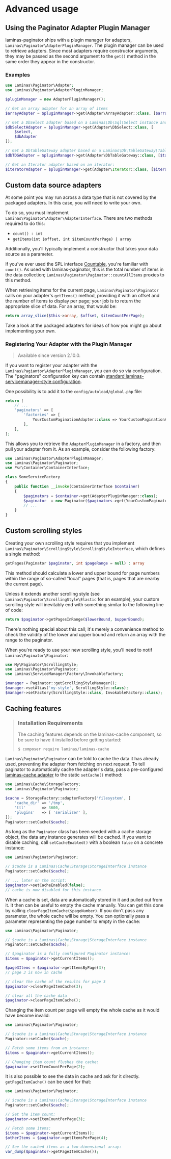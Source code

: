 # Advanced usage

## Using the Paginator Adapter Plugin Manager

laminas-paginator ships with a plugin manager for adapters, `Laminas\Paginator\AdapterPluginManager`.
The plugin manager can be used to retrieve adapters.
Since most adapters require constructor arguments, they may be passed as the second argument to the `get()` method in the same order they appear in the constructor.

### Examples

```php
use Laminas\Paginator\Adapter;
use Laminas\Paginator\AdapterPluginManager;

$pluginManager = new AdapterPluginManager();

// Get an array adapter for an array of items
$arrayAdapter = $pluginManager->get(Adapter\ArrayAdapter::class, [$arrayOfItems]);

// Get a DbSelect adapter based on a Laminas\Db\Sql\Select instance and a DB adapter:
$dbSelectAdapter = $pluginManager->get(Adapter\DbSelect::class, [
    $select,
    $dbAdapter
]);

// Get a DbTableGateway adapter based on a Laminas\Db\TableGateway\TableGateway instance:
$dbTDGAdapter = $pluginManager->get(Adapter\DbTableGateway::class, [$tableGateway]);

// Get an Iterator adapter based on an iterator:
$iteratorAdapter = $pluginManager->get(Adapter\Iterator::class, [$iterator]);
```

## Custom data source adapters

At some point you may run across a data type that is not covered by the packaged
adapters. In this case, you will need to write your own.

To do so, you must implement `Laminas\Paginator\Adapter\AdapterInterface`. There
are two methods required to do this:

- `count() : int`
- `getItems(int $offset, int $itemCountPerPage) | array`

Additionally, you'll typically implement a constructor that takes your data
source as a parameter.

If you've ever used the SPL interface [Countable](http://php.net/Countable),
you're familiar with `count()`. As used with laminas-paginator, this is the total
number of items in the data collection; `Laminas\Paginator\Paginator::countAllItems`
proxies to this method.

When retrieving items for the current page, `Laminas\Paginator\Paginator` calls on
your adapter's `getItems()` method, providing it with an offset and the number
of items to display per page; your job is to return the appropriate slice of
data. For an array, that would be:

```php
return array_slice($this->array, $offset, $itemCountPerPage);
```

Take a look at the packaged adapters for ideas of how you might go about
implementing your own.

### Registering Your Adapter with the Plugin Manager

> Available since version 2.10.0.

If you want to register your adapter with the `Laminas\Pagiantor\AdapterPluginManager`, you can do so via configuration.
The "paginators" configuration key can contain [standard laminas-servicemanager-style configuration](https://docs.laminas.dev/laminas-servicemanager/configuring-the-service-manager/).

One possibility is to add it to the `config/autoload/global.php` file:

```php
return [
    // ...
    'paginators' => [
        'factories' => [
            YourCustomPaginationAdapter::class => YourCustomPaginationAdapterFactory::class,
        ],
    ],
];
```

This allows you to retrieve the `AdapterPluginManager` in a factory, and then pull your adapter from it.
As an example, consider the following factory:

```php
use Laminas\Paginator\AdapterPluginManager;
use Laminas\Paginator\Paginator;
use Psr\Container\ContainerInterface;

class SomeServiceFactory
{
    public function __invoke(ContainerInterface $container)
    {
        $paginators = $container->get(AdapterPluginManager::class);
        $paginator  = new Paginator($paginators->get(YourCustomPaginatorAdapter::class));
        // ...
    }
}
```

## Custom scrolling styles

Creating your own scrolling style requires that you implement
`Laminas\Paginator\ScrollingStyle\ScrollingStyleInterface`, which defines a single
method:

```php
getPages(Paginator $paginator, int $pageRange = null) : array
```

This method should calculate a lower and upper bound for page numbers within the
range of so-called "local" pages (that is, pages that are nearby the current
page).

Unless it extends another scrolling style (see
`Laminas\Paginator\ScrollingStyle\Elastic` for an example), your custom scrolling
style will inevitably end with something similar to the following line of code:

```php
return $paginator->getPagesInRange($lowerBound, $upperBound);
```

There's nothing special about this call; it's merely a convenience method to
check the validity of the lower and upper bound and return an array with the range
to the paginator.

When you're ready to use your new scrolling style, you'll need to notif
`Laminas\Paginator\Paginator`:

```php
use My\Paginator\ScrollingStyle;
use Laminas\Paginator\Paginator;
use Laminas\ServiceManager\Factory\InvokableFactory;

$manager = Paginator::getScrollingStyleManager();
$manager->setAlias('my-style', ScrollingStyle::class);
$manager->setFactory(ScrollingStyle::class, InvokableFactory::class);
```

## Caching features

> ### Installation Requirements
>
> The caching features depends on the laminas-cache component, so be sure to have
> it installed before getting started:
>
> ```bash
> $ composer require laminas/laminas-cache
> ```

`Laminas\Paginator\Paginator` can be told to cache the data it has already used,
preventing the adapter from fetching on next request. To tell
paginator to automatically cache the adapter's data, pass a pre-configured
[laminas-cache adapter](https://docs.laminas.dev/laminas-cache/storage/adapter/)
to the static `setCache()` method:

```php
use Laminas\Cache\StorageFactory;
use Laminas\Paginator\Paginator;

$cache = StorageFactory::adapterFactory('filesystem', [
    'cache_dir' => '/tmp',
    'ttl'       => 3600,
    'plugins'   => [ 'serializer' ],
]);
Paginator::setCache($cache);
```

As long as the `Paginator` class has been seeded with a cache storage object,
the data any instance generates will be cached. If you want to disable caching, call
`setCacheEnabled()` with a boolean `false` on a concrete instance:

```php
use Laminas\Paginator\Paginator;

// $cache is a Laminas\Cache\Storage\StorageInterface instance
Paginator::setCache($cache);

// ... later on the script:
$paginator->setCacheEnabled(false);
// cache is now disabled for this instance.
```

When a cache is set, data are automatically stored in it and pulled out from it.
It then can be useful to empty the cache manually. You can get this done by
calling `clearPageItemCache($pageNumber)`. If you don't pass any parameter, the
whole cache will be empty. You can optionally pass a parameter representing the
page number to empty in the cache:

```php
use Laminas\Paginator\Paginator;

// $cache is a Laminas\Cache\Storage\StorageInterface instance
Paginator::setCache($cache);

// $paginator is a fully configured Paginator instance:
$items = $paginator->getCurrentItems();

$page3Items = $paginator->getItemsByPage(3);
// page 3 is now in cache

// clear the cache of the results for page 3
$paginator->clearPageItemCache(3);

// clear all the cache data
$paginator->clearPageItemCache();
```

Changing the item count per page will empty the whole cache as it would have
become invalid:

```php
use Laminas\Paginator\Paginator;

// $cache is a Laminas\Cache\Storage\StorageInterface instance
Paginator::setCache($cache);

// Fetch some items from an instance:
$items = $paginator->getCurrentItems();

// Changing item count flushes the cache:
$paginator->setItemCountPerPage(2);
```

It is also possible to see the data in cache and ask for it directly.
`getPageItemCache()` can be used for that:

```php
use Laminas\Paginator\Paginator;

// $cache is a Laminas\Cache\Storage\StorageInterface instance
Paginator::setCache($cache);

// Set the item count:
$paginator->setItemCountPerPage(3);

// Fetch some items:
$items = $paginator->getCurrentItems();
$otherItems = $paginator->getItemsPerPage(4);

// See the cached items as a two-dimensional array:
var_dump($paginator->getPageItemCache());
```
